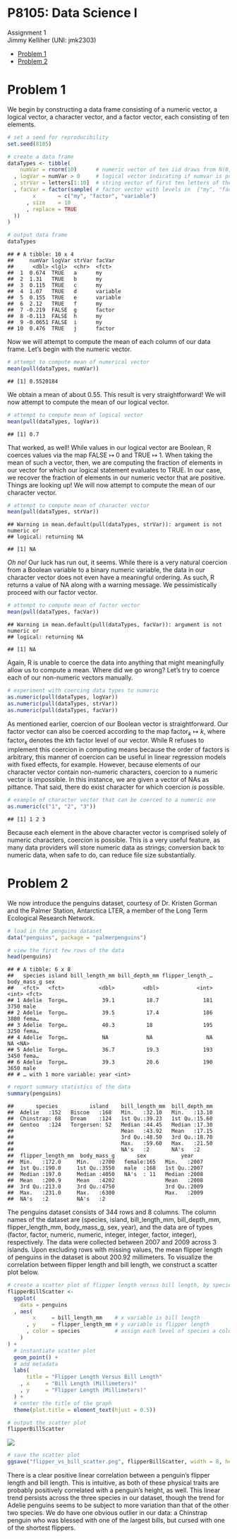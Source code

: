 P8105: Data Science I
================
Assignment 1<br>Jimmy Kelliher (UNI: jmk2303)

-   [Problem 1](#problem-1)
-   [Problem 2](#problem-2)

<!------------------------------------------------------------------------------------------
Preamble
------------------------------------------------------------------------------------------->
<!------------------------------------------------------------------------------------------
Problem 1
------------------------------------------------------------------------------------------->

# Problem 1

We begin by constructing a data frame consisting of a numeric vector, a
logical vector, a character vector, and a factor vector, each consisting
of ten elements.

``` r
# set a seed for reproducibility
set.seed(8105)

# create a data frame
dataTypes <- tibble(
    numVar = rnorm(10)      # numeric vector of ten iid draws from N(0, 1)
  , logVar = numVar > 0     # logical vector indicating if numvar is positive
  , strVar = letters[1:10]  # string vector of first ten letters of the alphabet
  , facVar = factor(sample( # factor vector with levels in  {"my", "factor", "variable"}
        x       = c("my", "factor", "variable")
      , size    = 10
      , replace = TRUE
  ))
)

# output data frame
dataTypes
```

    ## # A tibble: 10 x 4
    ##     numVar logVar strVar facVar  
    ##      <dbl> <lgl>  <chr>  <fct>   
    ##  1  0.674  TRUE   a      my      
    ##  2  1.31   TRUE   b      my      
    ##  3  0.115  TRUE   c      my      
    ##  4  1.07   TRUE   d      variable
    ##  5  0.155  TRUE   e      variable
    ##  6  2.12   TRUE   f      my      
    ##  7 -0.219  FALSE  g      factor  
    ##  8 -0.113  FALSE  h      my      
    ##  9 -0.0651 FALSE  i      my      
    ## 10  0.476  TRUE   j      factor

Now we will attempt to compute the mean of each column of our data
frame. Let’s begin with the numeric vector.

``` r
# attempt to compute mean of numerical vector
mean(pull(dataTypes, numVar))
```

    ## [1] 0.5520184

We obtain a mean of about 0.55. This result is very straightforward! We
will now attempt to compute the mean of our logical vector.

``` r
# attempt to compute mean of logical vector
mean(pull(dataTypes, logVar))
```

    ## [1] 0.7

That worked, as well! While values in our logical vector are Boolean, R
coerces values via the map FALSE ↦ 0 and TRUE ↦ 1. When taking the mean
of such a vector, then, we are computing the fraction of elements in our
vector for which our logical statement evaluates to TRUE. In our case,
we recover the fraction of elements in our numeric vector that are
positive. Things are looking up! We will now attempt to compute the mean
of our character vector.

``` r
# attempt to compute mean of character vector
mean(pull(dataTypes, strVar))
```

    ## Warning in mean.default(pull(dataTypes, strVar)): argument is not numeric or
    ## logical: returning NA

    ## [1] NA

*Oh no!* Our luck has run out, it seems. While there is a very natural
coercion from a Boolean variable to a binary numeric variable, the data
in our character vector does not even have a meaningful ordering. As
such, R returns a value of NA along with a warning message. We
pessimistically proceed with our factor vector.

``` r
# attempt to compute mean of factor vector
mean(pull(dataTypes, facVar))
```

    ## Warning in mean.default(pull(dataTypes, facVar)): argument is not numeric or
    ## logical: returning NA

    ## [1] NA

Again, R is unable to coerce the data into anything that might
meaningfully allow us to compute a mean. Where did we go wrong? Let’s
try to coerce each of our non-numeric vectors manually.

``` r
# experiment with coercing data types to numeric
as.numeric(pull(dataTypes, logVar))
as.numeric(pull(dataTypes, strVar))
as.numeric(pull(dataTypes, facVar))
```

As mentioned earlier, coercion of our Boolean vector is straightforward.
Our factor vector can also be coerced according to the map
factor<sub>*k*</sub> ↦ *k*, where factor<sub>*k*</sub> denotes the *k*th
factor level of our vector. While R refuses to implement this coercion
in computing means because the order of factors is arbitrary, this
manner of coercion can be useful in linear regression models with fixed
effects, for example. However, because elements of our character vector
contain non-numeric characters, coercion to a numeric vector is
impossible. In this instance, we are given a vector of NAs as pittance.
That said, there do exist character for which coercion *is* possible.

``` r
# example of character vector that can be coerced to a numeric one
as.numeric(c("1", "2", "3"))
```

    ## [1] 1 2 3

Because each element in the above character vector is comprised solely
of numeric characters, coercion is possible. This is a very useful
feature, as many data providers will store numeric data as strings;
conversion back to numeric data, when safe to do, can reduce file size
substantially.

<!------------------------------------------------------------------------------------------
Problem 2
------------------------------------------------------------------------------------------->

# Problem 2

We now introduce the penguins dataset, courtesy of Dr. Kristen Gorman
and the Palmer Station, Antarctica LTER, a member of the Long Term
Ecological Research Network.

``` r
# load in the penguins dataset
data("penguins", package = "palmerpenguins")

# view the first few rows of the data
head(penguins)
```

    ## # A tibble: 6 x 8
    ##   species island bill_length_mm bill_depth_mm flipper_length_… body_mass_g sex  
    ##   <fct>   <fct>           <dbl>         <dbl>            <int>       <int> <fct>
    ## 1 Adelie  Torge…           39.1          18.7              181        3750 male 
    ## 2 Adelie  Torge…           39.5          17.4              186        3800 fema…
    ## 3 Adelie  Torge…           40.3          18                195        3250 fema…
    ## 4 Adelie  Torge…           NA            NA                 NA          NA <NA> 
    ## 5 Adelie  Torge…           36.7          19.3              193        3450 fema…
    ## 6 Adelie  Torge…           39.3          20.6              190        3650 male 
    ## # … with 1 more variable: year <int>

``` r
# report summary statistics of the data
summary(penguins)
```

    ##       species          island    bill_length_mm  bill_depth_mm  
    ##  Adelie   :152   Biscoe   :168   Min.   :32.10   Min.   :13.10  
    ##  Chinstrap: 68   Dream    :124   1st Qu.:39.23   1st Qu.:15.60  
    ##  Gentoo   :124   Torgersen: 52   Median :44.45   Median :17.30  
    ##                                  Mean   :43.92   Mean   :17.15  
    ##                                  3rd Qu.:48.50   3rd Qu.:18.70  
    ##                                  Max.   :59.60   Max.   :21.50  
    ##                                  NA's   :2       NA's   :2      
    ##  flipper_length_mm  body_mass_g       sex           year     
    ##  Min.   :172.0     Min.   :2700   female:165   Min.   :2007  
    ##  1st Qu.:190.0     1st Qu.:3550   male  :168   1st Qu.:2007  
    ##  Median :197.0     Median :4050   NA's  : 11   Median :2008  
    ##  Mean   :200.9     Mean   :4202                Mean   :2008  
    ##  3rd Qu.:213.0     3rd Qu.:4750                3rd Qu.:2009  
    ##  Max.   :231.0     Max.   :6300                Max.   :2009  
    ##  NA's   :2         NA's   :2

The penguins dataset consists of 344 rows and 8 columns. The column
names of the dataset are (species, island, bill\_length\_mm,
bill\_depth\_mm, flipper\_length\_mm, body\_mass\_g, sex, year), and the
data are of types (factor, factor, numeric, numeric, integer, integer,
factor, integer), respectively. The data were collected between 2007 and
2009 across 3 islands. Upon excluding rows with missing values, the mean
flipper length of penguins in the dataset is about 200.92 millimeters.
To visualize the correlation between flipper length and bill length, we
construct a scatter plot below.

``` r
# create a scatter plot of flipper length versus bill length, by species
flipperBillScatter <- 
  ggplot(
    data = penguins 
  , aes(
        x     = bill_length_mm    # x variable is bill length
      , y     = flipper_length_mm # y variable is flipper length
      , color = species           # assign each level of species a color
    )
) +
  # instantiate scatter plot
  geom_point() +
  # add metadata
  labs(
      title = "Flipper Length Versus Bill Length"
    , x     = "Bill Length (Millimeters)"
    , y     = "Flipper Length (Millimeters)"
  ) +
  # center the title of the graph
  theme(plot.title = element_text(hjust = 0.5))

# output the scatter plot
flipperBillScatter
```

![](p8105_hw1_jmk2303_files/figure-gfm/unnamed-chunk-10-1.png)<!-- -->

``` r
# save the scatter plot
ggsave("flipper_vs_bill_scatter.png", flipperBillScatter, width = 8, height = 5)
```

There is a clear positive linear correlation between a penguin’s flipper
length and bill length. This is intuitive, as both of these physical
traits are probably positively correlated with a penguin’s height, as
well. This linear trend persists across the three species in our
dataset, though the trend for Adelie penguins seems to be subject to
more variation than that of the other two species. We do have one
obvious outlier in our data: a Chinstrap penguin who was blessed with
one of the largest bills, but cursed with one of the shortest flippers.
